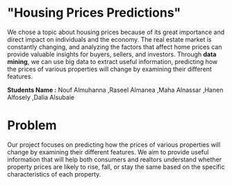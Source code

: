 # "Housing Prices Predictions" 
We chose a topic about housing prices because of its great importance and direct impact on individuals and the economy. The real estate market is constantly changing, and analyzing the factors that affect home prices can provide valuable insights for buyers, sellers, and investors. Through **data mining**, we can use big data to extract useful information, predicting how the prices of various properties will change by examining their different features.

**Students Name :** Nouf Almuhanna ,Raseel Almanea ,Maha Alnassar ,Hanen Alfosely ,Dalia Alsubaie

# Problem
Our project focuses on predicting how the prices of various properties will change by examining their different features. We aim to provide useful information that will help both consumers and realtors understand whether property prices are likely to rise, fall, or stay the same based on the specific characteristics of each property.


